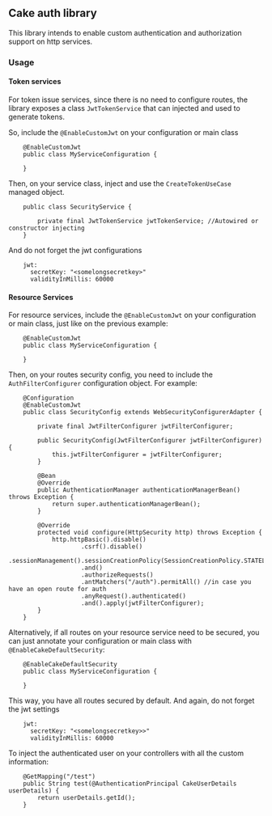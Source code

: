 ## Cake auth library

This library intends to enable custom authentication and authorization support on http services. 

### Usage

#### Token services
For token issue services, since there is no need to configure routes, the library exposes a class `JwtTokenService` that can injected and used to generate tokens. 

So, include the `@EnableCustomJwt` on your configuration or main class
````
    @EnableCustomJwt
    public class MyServiceConfiguration {

    } 
````
Then, on your service class, inject and use the `CreateTokenUseCase` managed object. 
````
    public class SecurityService {
        
        private final JwtTokenService jwtTokenService; //Autowired or constructor injecting
    }
````
And do not forget the jwt configurations
````
    jwt:
      secretKey: "<somelongsecretkey>"
      validityInMillis: 60000
````
#### Resource Services
For resource services, include the `@EnableCustomJwt` on your configuration or main class, just like on the previous example:
````
    @EnableCustomJwt
    public class MyServiceConfiguration {

    } 
````
Then, on your routes security config, you need to include the `AuthFilterConfigurer` configuration object. For example:
````    
    @Configuration
    @EnableCustomJwt
    public class SecurityConfig extends WebSecurityConfigurerAdapter {
    
        private final JwtFilterConfigurer jwtFilterConfigurer;
    
        public SecurityConfig(JwtFilterConfigurer jwtFilterConfigurer) {
            this.jwtFilterConfigurer = jwtFilterConfigurer;
        }
    
        @Bean
        @Override
        public AuthenticationManager authenticationManagerBean() throws Exception {
            return super.authenticationManagerBean();
        }
    
        @Override
        protected void configure(HttpSecurity http) throws Exception {
            http.httpBasic().disable()
                    .csrf().disable()
                    .sessionManagement().sessionCreationPolicy(SessionCreationPolicy.STATELESS)
                    .and()
                    .authorizeRequests()
                    .antMatchers("/auth").permitAll() //in case you have an open route for auth
                    .anyRequest().authenticated()
                    .and().apply(jwtFilterConfigurer);
        }
    }

````


Alternatively, if all routes on your resource service need to be secured, you can just annotate your configuration or main class with `@EnableCakeDefaultSecurity`:
````
    @EnableCakeDefaultSecurity
    public class MyServiceConfiguration {

    } 
````
This way, you have all routes secured by default.
And again, do not forget the jwt settings 
````
    jwt:
      secretKey: "<somelongsecretkey>>"
      validityInMillis: 60000
````

To inject the authenticated user on your controllers with all the custom information:
````
    @GetMapping("/test")
    public String test(@AuthenticationPrincipal CakeUserDetails userDetails) {
        return userDetails.getId();
    }
````
